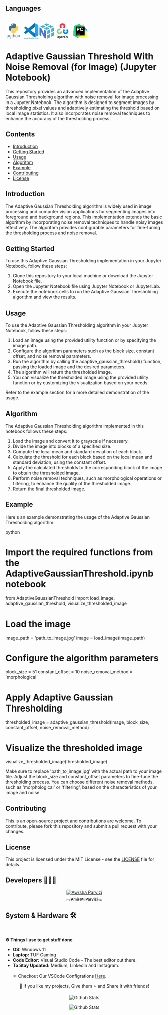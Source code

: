 ## Languages  
<code>
<img align="center" src="https://github.com/devicons/devicon/blob/v2.15.1/icons/python/python-original-wordmark.svg" width="50" height="50" /> <img align="center" src="https://github.com/devicons/devicon/blob/v2.15.1/icons/vscode/vscode-original-wordmark.svg" width="50" height="50"/><img align="center" src="https://github.com/devicons/devicon/blob/v2.15.1/icons/numpy/numpy-original.svg" width="50" height="50"/><img align="center" src="https://github.com/devicons/devicon/blob/v2.15.1/icons/opencv/opencv-original-wordmark.svg" width="50" height="50" /> <img align="center" src="https://github.com/devicons/devicon/blob/v2.15.1/icons/pycharm/pycharm-original.svg" width="50" height="50"/>
</code>

# Adaptive Gaussian Threshold With Noise Removal (for Image) (Jupyter Notebook)

This repository provides an advanced implementation of the Adaptive Gaussian Thresholding algorithm with noise removal for image processing in a Jupyter Notebook. The algorithm is designed to segment images by thresholding pixel values and adaptively estimating the threshold based on local image statistics. It also incorporates noise removal techniques to enhance the accuracy of the thresholding process.

## Contents

- [Introduction](#introduction)
- [Getting Started](#getting-started)
- [Usage](#usage)
- [Algorithm](#algorithm)
- [Example](#example)
- [Contributing](#contributing)
- [License](#license)

## Introduction

The Adaptive Gaussian Thresholding algorithm is widely used in image processing and computer vision applications for segmenting images into foreground and background regions. This implementation extends the basic algorithm by incorporating noise removal techniques to handle noisy images effectively. The algorithm provides configurable parameters for fine-tuning the thresholding process and noise removal.

## Getting Started

To use this Adaptive Gaussian Thresholding implementation in your Jupyter Notebook, follow these steps:

1. Clone this repository to your local machine or download the Jupyter Notebook file.
1. Open the Jupyter Notebook file using Jupyter Notebook or JupyterLab.
1. Execute the notebook cells to run the Adaptive Gaussian Thresholding algorithm and view the results.

## Usage

To use the Adaptive Gaussian Thresholding algorithm in your Jupyter Notebook, follow these steps:

1. Load an image using the provided utility function or by specifying the image path.
1. Configure the algorithm parameters such as the block size, constant offset, and noise removal parameters.
1. Run the algorithm by calling the adaptive_gaussian_threshold() function, passing the loaded image and the desired parameters.
1. The algorithm will return the thresholded image.
1. You can visualize the thresholded image using the provided utility function or by customizing the visualization based on your needs.

Refer to the example section for a more detailed demonstration of the usage.

## Algorithm

The Adaptive Gaussian Thresholding algorithm implemented in this notebook follows these steps:

1. Load the image and convert it to grayscale if necessary.
1. Divide the image into blocks of a specified size.
1. Compute the local mean and standard deviation of each block.
1. Calculate the threshold for each block based on the local mean and standard deviation, using the constant offset.
1. Apply the calculated thresholds to the corresponding block of the image to obtain the thresholded image.
1. Perform noise removal techniques, such as morphological operations or filtering, to enhance the quality of the thresholded image.
1. Return the final thresholded image.

## Example

Here's an example demonstrating the usage of the Adaptive Gaussian Thresholding algorithm:

python
# Import the required functions from the AdaptiveGaussianThreshold.ipynb notebook
from AdaptiveGaussianThreshold import load_image, adaptive_gaussian_threshold, visualize_thresholded_image

# Load the image
image_path = 'path_to_image.jpg'
image = load_image(image_path)

# Configure the algorithm parameters
block_size = 51
constant_offset = 10
noise_removal_method = 'morphological'

# Apply Adaptive Gaussian Thresholding
thresholded_image = adaptive_gaussian_threshold(image, block_size, constant_offset, noise_removal_method)

# Visualize the thresholded image
visualize_thresholded_image(thresholded_image)


Make sure to replace 'path_to_image.jpg' with the actual path to your image file. Adjust the block_size and constant_offset parameters to fine-tune the thresholding process. You can choose different noise removal methods, such as 'morphological' or 'filtering', based on the characteristics of your image and noise.

## Contributing

This is an open-source project and contributions are welcome. To contribute, please fork this repository and submit a pull request with your changes.

## License

This project is licensed under the MIT License - see the [LICENSE](LICENSE) file for details.

## Developers 👨🏻‍💻
<p align="center">
<a href="https://github.com/Awrsha"><img src="https://avatars.githubusercontent.com/u/89135083?v=4" width="100;" alt="Awrsha Parvizi"/><br /><sub><b>.:: Amir M. Parvizi ::.</b></sub></a>
</p>

## System & Hardware 🛠  
<br> <summary><b>⚙️ Things I use to get stuff done</b></summary> <ul> <li><b>OS:</b> Windows 11</li> <li><b>Laptop: </b>TUF Gaming</li> <li><b>Code Editor:</b> Visual Studio Code - The best editor out there.</li> <li><b>To Stay Updated:</b> Medium, Linkedin and Instagram.</li> <br /> ⚛️ Checkout Our VSCode Configrations <a href="">Here</a>. </ul> <p align="center">💙 If you like my projects, Give them ⭐ and Share it with friends!</p></p><p align="center"><img height="27" src="https://raw.githubusercontent.com/mayhemantt/mayhemantt/Update/svg/Bottom.svg" alt="Github Stats" /></p>

<p align="center">
<img src="https://raw.githubusercontent.com/mayhemantt/mayhemantt/Update/svg/Bottom.svg" alt="Github Stats" />
</p>